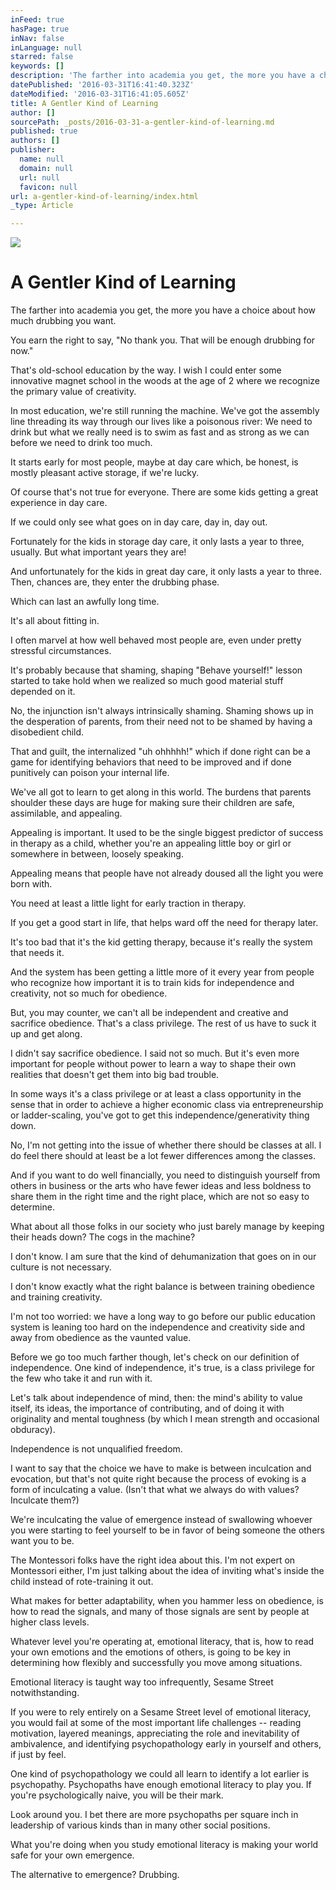 ```yaml
---
inFeed: true
hasPage: true
inNav: false
inLanguage: null
starred: false
keywords: []
description: 'The farther into academia you get, the more you have a choice about how much drubbing you want.'
datePublished: '2016-03-31T16:41:40.323Z'
dateModified: '2016-03-31T16:41:05.605Z'
title: A Gentler Kind of Learning
author: []
sourcePath: _posts/2016-03-31-a-gentler-kind-of-learning.md
published: true
authors: []
publisher:
  name: null
  domain: null
  url: null
  favicon: null
url: a-gentler-kind-of-learning/index.html
_type: Article

---
```

![](https://the-grid-user-content.s3-us-west-2.amazonaws.com/6b242f57-c405-4175-a0de-9385495b3042.jpg)

# A Gentler Kind of Learning

The farther into academia you get, the more you have a choice about how much drubbing you want.

You earn the right to say, "No thank you. That will be enough drubbing for now."

That's old-school education by the way. I wish I could enter some innovative magnet school in the woods at the age of 2 where we recognize the primary value of creativity.

In most education, we're still running the machine. We've got the assembly line threading its way through our lives like a poisonous river: We need to drink but what we really need is to swim as fast and as strong as we can before we need to drink too much.

It starts early for most people, maybe at day care which, be honest, is mostly pleasant active storage, if we're lucky. 

Of course that's not true for everyone. There are some kids getting a great experience in day care.

If we could only see what goes on in day care, day in, day out.

Fortunately for the kids in storage day care, it only lasts a year to three, usually. But what important years they are!

And unfortunately for the kids in great day care, it only lasts a year to three. Then, chances are, they enter the drubbing phase.

Which can last an awfully long time.

It's all about fitting in.

I often marvel at how well behaved most people are, even under pretty stressful circumstances. 

It's probably because that shaming, shaping "Behave yourself!" lesson started to take hold when we realized so much good material stuff depended on it.

No, the injunction isn't always intrinsically shaming. Shaming shows up in the desperation of parents, from their need not to be shamed by having a disobedient child.

That and guilt, the internalized "uh ohhhhh!" which if done right can be a game for identifying behaviors that need to be improved and if done punitively can poison your internal life.

We've all got to learn to get along in this world. The burdens that parents shoulder these days are huge for making sure their children are safe, assimilable, and appealing.

Appealing is important. It used to be the single biggest predictor of success in therapy as a child, whether you're an appealing little boy or girl or somewhere in between, loosely speaking.

Appealing means that people have not already doused all the light you were born with.

You need at least a little light for early traction in therapy.

If you get a good start in life, that helps ward off the need for therapy later. 

It's too bad that it's the kid getting therapy, because it's really the system that needs it.

And the system has been getting a little more of it every year from people who recognize how important it is to train kids for independence and creativity, not so much for obedience.

But, you may counter, we can't all be independent and creative and sacrifice obedience. That's a class privilege. The rest of us have to suck it up and get along.

I didn't say sacrifice obedience. I said not so much. But it's even more important for people without power to learn a way to shape their own realities that doesn't get them into big bad trouble.

In some ways it's a class privilege or at least a class opportunity in the sense that in order to achieve a higher economic class via entrepreneurship or ladder-scaling, you've got to get this independence/generativity thing down. 

No, I'm not getting into the issue of whether there should be classes at all. I do feel there should at least be a lot fewer differences among the classes.

And if you want to do well financially, you need to distinguish yourself from others in business or the arts who have fewer ideas and less boldness to share them in the right time and the right place, which are not so easy to determine.

What about all those folks in our society who just barely manage by keeping their heads down? The cogs in the machine?

I don't know. I am sure that the kind of dehumanization that goes on in our culture is not necessary.

I don't know exactly what the right balance is between training obedience and training creativity.

I'm not too worried: we have a long way to go before our public education system is leaning too hard on the independence and creativity side and away from obedience as the vaunted value.

Before we go too much farther though, let's check on our definition of independence. One kind of independence, it's true, is a class privilege for the few who take it and run with it. 

Let's talk about independence of mind, then: the mind's ability to value itself, its ideas, the importance of contributing, and of doing it with originality and mental toughness (by which I mean strength and occasional obduracy). 

Independence is not unqualified freedom.

I want to say that the choice we have to make is between inculcation and evocation, but that's not quite right because the process of evoking is a form of inculcating a value.  (Isn't that what we always do with values? Inculcate them?)

We're inculcating the value of emergence instead of swallowing whoever you were starting to feel yourself to be in favor of being someone the others want you to be.

The Montessori folks have the right idea about this. I'm not expert on Montessori either, I'm just talking about the idea of inviting what's inside the child instead of rote-training it out. 

What makes for better adaptability, when you hammer less on obedience, is how to read the signals, and many of those signals are sent by people at higher class levels.  

Whatever level you're operating at, emotional literacy, that is, how to read your own emotions and the emotions of others, is going to be key in determining how flexibly and successfully you move among situations. 

Emotional literacy is taught way too infrequently, Sesame Street notwithstanding.

If you were to rely entirely on a Sesame Street level of emotional literacy, you would fail at some of the most important life challenges -- reading motivation, layered meanings, appreciating the role and inevitability of ambivalence, and identifying psychopathology early in yourself and others, if just by feel.

One kind of psychopathology we could all learn to identify a lot earlier is psychopathy.  Psychopaths have enough emotional literacy to play you. If you're psychologically naive, you will be their mark. 

Look around you. I bet there are more psychopaths per square inch in leadership of various kinds than in many other social positions.

What you're doing when you study emotional literacy is making your world safe for your own emergence.

The alternative to emergence? Drubbing.